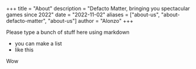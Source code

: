 +++
title = "About"
description = "Defacto Matter, bringing you spectacular games since 2022"
date = "2022-11-02"
aliases = ["about-us", "about-defacto-matter", "about-us"]
author = "Alonzo"
+++

Please type a bunch of stuff here using markdown

* you can make a list
* like this

Wow
